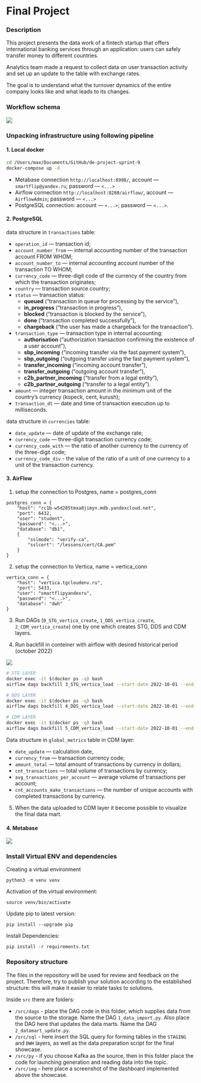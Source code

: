 # Final Project

### Description

This project presents the data work of a fintech startup that offers international banking services through an application: users can safely transfer money to different countries.

Analytics team made a request to collect data on user transaction activity and set up an update to the table with exchange rates.

The goal is to understand what the turnover dynamics of the entire company looks like and what leads to its changes.

### Workflow schema

![](https://github.com/makarov-m/Yandex.Practicum.DE/blob/main/de-project-final/pics/pipeline.png)

### Unpacking infrastructure using following pipeline

#### 1. Local docker

```bash
cd /Users/max/Documents/GitHub/de-project-sprint-9
docker-compose up -d
```

- Metabase connection `http://localhost:8998/`, account — `smartflip@yandex.ru`; password — `<...>`
- Airflow connection `http://localhost:8280/airflow/`, account — `AirflowAdmin`; password — `<...>`
- PostgreSQL connection: account — `<...>`; password — `<...>`.

#### 2. PostgreSQL

data structure in `transactions` table: 

- `operation_id` — transaction id;
- `account_number_from` — internal accounting number of the transaction account FROM WHOM;
- `account_number_to` — internal accounting account number of the transaction TO WHOM;
- `currency_code` — three-digit code of the currency of the country from which the transaction originates;
- `country` — transaction source country;
- `status` — transaction status:
	- **queued** (“transaction in queue for processing by the service”),
	- **in_progress** (“transaction in progress”),
	- **blocked** (“transaction is blocked by the service”),
	- **done** (“transaction completed successfully”),
	- **chargeback** (“the user has made a chargeback for the transaction”).
- `transaction_type` — transaction type in internal accounting:
	- **authorisation** (“authorization transaction confirming the existence of a user account”),
	- **sbp_incoming** (“incoming transfer via the fast payment system”),
	- **sbp_outgoing** (“outgoing transfer using the fast payment system”),
	- **transfer_incoming** (“incoming account transfer”),
	- **transfer_outgoing** (“outgoing account transfer”),
	- **c2b_partner_incoming** (“transfer from a legal entity”),
	- **c2b_partner_outgoing** (“transfer to a legal entity”).
- `amount` — integer transaction amount in the minimum unit of the country’s currency (kopeck, cent, kurush);
- `transaction_dt` — date and time of transaction execution up to milliseconds.

data structure in `currencies` table: 

- `date_update` — date of update of the exchange rate;
- `currency_code` — three-digit transaction currency code;
- `currency_code_with` — the ratio of another currency to the currency of the three-digit code;
- `currency_code_div` - the value of the ratio of a unit of one currency to a unit of the transaction currency.

#### 3. AirFlow

1. setup the connection to Postgres, name = postgres_conn
```
postgres_conn = {
    "host": "rc1b-w5d285tmxa8jimyn.mdb.yandexcloud.net",
    "port": 6432,
    "user": "student",
    "password": "<...>",
    "database": "db1",
	{
		"sslmode": "verify-ca",  
		"sslcert": "/lessons/cert/CA.pem"
	}
}
```

2. setup the connection to Vertica, name = vertica_conn

```
vertica_conn = {
    "host": "vertica.tgcloudenv.ru",
    "port": 5433,
    "user": "smartflipyandexru",
    "password": "<...>",
    "database": "dwh"
}
```

3. Run DAGs (`0_STG_vertica_create`, `1_DDS_vertica_create`, `2_CDM_vertica_create`) one by one which creates STG, DDS and CDM layers.

4. Run backfill in conteiner with airflow with desired historical period (october 2022)

![](/pics/stg_load_vertica.png)

```bash
# STG LAYER
docker exec -it $(docker ps -q) bash
airflow dags backfill 3_STG_vertica_load --start-date 2022-10-01 --end-date 2022-10-31
```

```bash
# DDS LAYER
docker exec -it $(docker ps -q) bash
airflow dags backfill 4_DDS_vertica_load --start-date 2022-10-01 --end-date 2022-10-02
```

```bash
# CDM LAYER
docker exec -it $(docker ps -q) bash
airflow dags backfill 5_CDM_vertica_load --start-date 2022-10-01 --end-date 2022-10-01
```

Data structure in `global_metrics` table in CDM layer: 

- `date_update` — calculation date,
- `currency_from` — transaction currency code;
- `amount_total` — total amount of transactions by currency in dollars;
- `cnt_transactions` — total volume of transactions by currency;
- `avg_transactions_per_account` — average volume of transactions per account;
- `cnt_accounts_make_transactions` — the number of unique accounts with completed transactions by currency.


5. When the data uploaded to CDM layer it become possible to visualize the final data mart.

#### 4. Metabase

![](/src/img/dashboard.png)


### Install Virtual ENV and dependencies

Creating a virtual environment

```python3 -m venv venv```

Activation of the virtual environment:

```source venv/bin/activate```

Update pip to latest version:

```pip install --upgrade pip```

Install Dependencies:

```pip install -r requirements.txt```

### Repository structure
The files in the repository will be used for review and feedback on the project. Therefore, try to publish your solution according to the established structure: this will make it easier to relate tasks to solutions.

Inside `src` there are folders:
- `/src/dags` - place the DAG code in this folder, which supplies data from the source to the storage. Name the DAG `1_data_import.py`. Also place the DAG here that updates the data marts. Name the DAG `2_datamart_update.py`.
- `/src/sql` - here insert the SQL query for forming tables in the `STAGING` and `DWH` layers, as well as the data preparation script for the final showcase.
- `/src/py` - if you choose Kafka as the source, then in this folder place the code for launching generation and reading data into the topic.
- `/src/img` - here place a screenshot of the dashboard implemented above the showcase.
